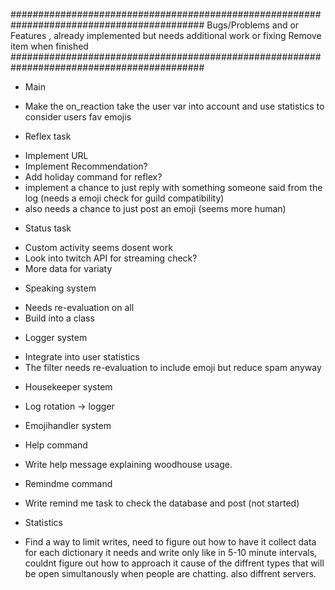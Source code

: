 ###########################################################################################
Bugs/Problems and or Features , already implemented but needs additional work or fixing
Remove item when finished
###########################################################################################
* Main
- Make the on_reaction take the user var into account and use statistics to consider users fav emojis

* Reflex task
- Implement URL
- Implement Recommendation?
- Add holiday command for reflex?
- implement a chance to just reply with something someone said from the log (needs a emoji check for guild compatibility)
- also needs a chance to just post an emoji (seems more human)

* Status task
- Custom activity seems dosent work
- Look into twitch API for streaming check?
- More data for variaty

* Speaking system
- Needs re-evaluation on all
- Build into a class

* Logger system
- Integrate into user statistics
- The filter needs re-evaluation to include emoji but reduce spam anyway

* Housekeeper system
- Log rotation -> logger

* Emojihandler system

* Help command
- Write help message explaining woodhouse usage.

* Remindme command
- Write remind me task to check the database and post (not started)

* Statistics
- Find a way to limit writes, need to figure out how to have it collect data for each dictionary it needs and write
only like in 5-10 minute intervals, couldnt figure out how to approach it cause of the diffrent types that will be open
simultanously when people are chatting. also diffrent servers.
